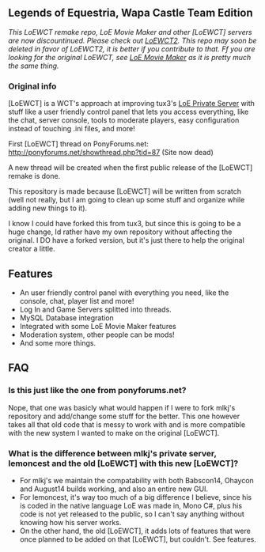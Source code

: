 ## Legends of Equestria, Wapa Castle Team Edition

_This LoEWCT remake repo, LoE Movie Maker and other [LoEWCT] servers are now discountinued. Please check out [LoEWCT2](https://github.com/WapaMario63/LoEWCT2). This repo may soon be deleted in favor of LoEWCT2, it is better if you contribute to that. Ff you are looking for the original LoEWCT, see [LoE Movie Maker](https://github.com/WapaMario63/LoE-Movie-Maker) as it is pretty much the same thing._

### Original info

[LoEWCT] is a WCT's approach at improving tux3's [LoE Private Server](http://github.com/tux3/LoE-PrivateServer) with stuff like a user friendly control panel that lets you access everything, like the chat, server console, tools to moderate players, easy configuration instead of touching .ini files, and more!

First [LoEWCT] thread on PonyForums.net: <http://ponyforums.net/showthread.php?tid=87> (Site now dead)

A new thread will be created when the first public release of the [LoEWCT] remake is done.

This repository is made because [LoEWCT] will be written from scratch (well not really, but I am going to clean up some stuff and organize while adding new things to it).

I know I could have forked this from tux3, but since this is going to be a huge change, Id rather have my own repository without affecting the original. I DO have a forked version, but it's just there to help the original creator a little.

## Features

* An user friendly control panel with everything you need, like the console, chat, player list and more!
* Log In and Game Servers splitted into threads.
* MySQL Database integration
* Integrated with some LoE Movie Maker features
* Moderation system, other people can be mods!
* And some more things.

## FAQ

### Is this just like the one from ponyforums.net?

Nope, that one was basicly what would happen if I were to fork mlkj's repository and add/change some stuff for the better. This one however takes all that old code that is messy to work with and is more compatible with the new system I wanted to make on the original [LoEWCT].

### What is the difference between mlkj's private server, lemoncest and the old [LoEWCT] with this new [LoEWCT]?

* For mlkj's we maintain the compatability with both Babscon14, Ohaycon and August14 builds working, and also an entire new GUI.
* For lemoncest, it's way too much of a big difference I believe, since his is coded in the native language LoE was made in, Mono C#, plus his code is not yet released to the public, so I can't say anything without knowing how his server works.
* On the other hand, the old [LoEWCT], it adds lots of features that were once planned to be added on that [LoEWCT], but couldn't. See features.

